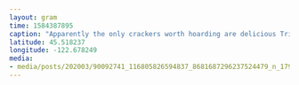 ```yaml
---
layout: gram
time: 1584387895
caption: "Apparently the only crackers worth hoarding are delicious Triscuit crackers. #covid_19"
latitude: 45.518237
longitude: -122.678249
media:
- media/posts/202003/90092741_116805826594837_8681687296237524479_n_17912347666407271.jpg
---
```

